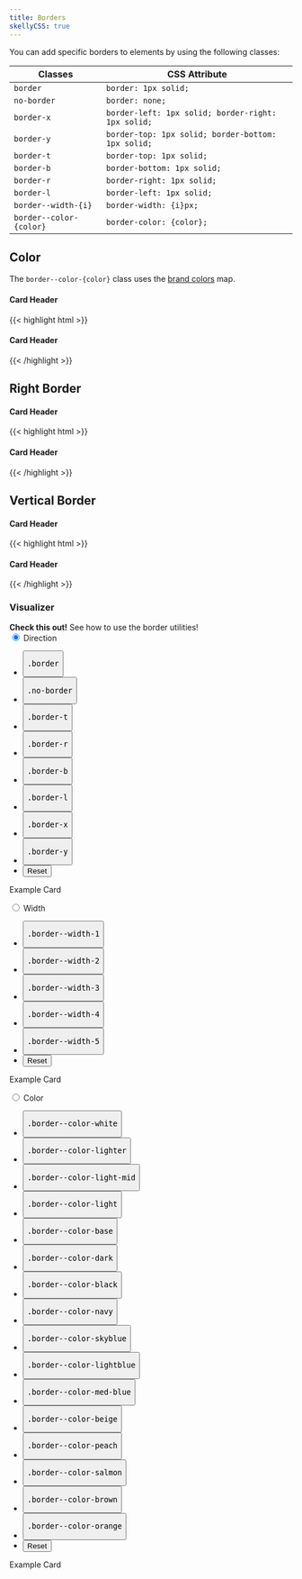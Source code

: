 ```yaml
---
title: Borders
skellyCSS: true
---
```

You can add specific borders to elements by using the following classes:

<table class="table mb-4">
  <thead>
    <tr>
      <th>Classes</th>
      <th>CSS Attribute</th>
    </tr>
  </thead>
  <tbody>
    <tr>
      <td data-label="Classes"><code>border</code></td>
      <td data-label="CSS Attribute"><code>border: 1px solid;</code></td>
    </tr>
    <tr>
      <td data-label="Classes"><code>no-border</code></td>
      <td data-label="CSS Attribute"><code>border: none;</code></td>
    </tr>
    <tr>
      <td data-label="Classes"><code>border-x</code></td>
      <td data-label="CSS Attribute"><code>border-left: 1px solid; border-right: 1px solid;</code></td>
    </tr>
    <tr>
      <td data-label="Classes"><code>border-y</code></td>
      <td data-label="CSS Attribute"><code>border-top: 1px solid; border-bottom: 1px solid;</code></td>
    </tr>
    <tr>
      <td data-label="Classes"><code>border-t</code></td>
      <td data-label="CSS Attribute"><code>border-top: 1px solid;</code></td>
    </tr>
    <tr>
      <td data-label="Classes"><code>border-b</code></td>
      <td data-label="CSS Attribute"><code>border-bottom: 1px solid;</code></td>
    </tr>
    <tr>
      <td data-label="Classes"><code>border-r</code></td>
      <td data-label="CSS Attribute"><code>border-right: 1px solid;</code></td>
    </tr>
    <tr>
      <td data-label="Classes"><code>border-l</code></td>
      <td data-label="CSS Attribute"><code>border-left: 1px solid;</code></td>
    </tr>
    <tr>
      <td data-label="Classes"><code>border--width-{i}</code></td>
      <td data-label="CSS Attribute"><code>border-width: {i}px;</code></td>
    </tr>
    <tr>
      <td data-label="Classes"><code>border--color-{color}</code></td>
      <td data-label="CSS Attribute"><code>border-color: {color};</code></td>
    </tr>
  </tbody>
</table>

## Color

The `border--color-{color}` class uses the [brand colors](/section-color.html#kssref-color-brandcolors) map.

<div class="block-container">
  <div class="block laptop-up-3">
    <div class="card">
      <h4 class="border-b border--color-navy pb-2 mb-2">Card Header</h4>
      <div class="card__content">
        <p class="skeleton" data-lines="7" data-animation="true"></p>
      </div>
    </div>
  </div>
</div>

<div class="mt-4 mb-4">
{{< highlight html >}}
<div class="block-container">
  <div class="block laptop-up-3">
    <div class="card">
      <h4 class="border-b border--color-navy pb-2 mb-2">Card Header</h4>
      <div class="card__content">
        <!-- Card content goes here! -->
      </div>
    </div>
  </div>
</div>
{{< /highlight >}}
</div>


## Right Border
<div class="block-container">
  <div class="block laptop-up-3">
    <div class="card">
      <h4 class="pb-2 mb-2">Card Header</h4>
      <div class="card__content block-container blocks px-3">
        <div class="block block-6 border-r border--color-med-blue">
          <p class="skeleton" data-lines="7" data-animation="true"></p>
        </div>
        <div class="block block-6">
          <p class="skeleton" data-lines="7" data-animation="true"></p>
        </div>
      </div>
    </div>
  </div>
</div>

<div class="mt-4 mb-4">
{{< highlight html >}}
<div class="block-container">
  <div class="block laptop-up-3">
    <div class="card">
      <h4 class="pb-2 mb-2">Card Header</h4>
      <div class="card__content block-container blocks px-3">
        <div class="block block-6 border-r border--color-med-blue">
          <!-- Card content goes here! -->
        </div>
        <div class="block block-6">
          <!-- Card content goes here! -->
        </div>
      </div>
    </div>
  </div>
</div>
{{< /highlight >}}
</div>


## Vertical Border
<div class="block-container">
  <div class="block laptop-up-3">
    <div class="card">
      <h4 class="border-y border--color-orange py-2 mb-2">Card Header</h4>
      <div class="card__content">
        <p class="skeleton" data-lines="7" data-animation="true"></p>
      </div>
    </div>
  </div>
</div>

<div class="mt-4 mb-4">
{{< highlight html >}}
<div class="block-container">
  <div class="block laptop-up-3">
    <div class="card">
      <h4 class="border-y border--color-orange py-2 mb-2">Card Header</h4>
      <div class="card__content">
        <!-- Card content goes here! -->
      </div>
    </div>
  </div>
</div>
{{< /highlight >}}
</div>


<section class="p-0 my-4">
  <h3 class="text--light text--size-md mb-3">Visualizer</h3>
  <div class="linear-gradient inverted px-4 py-3 block-container" 
      data-callout-header="tables tip" 
      data-callout-radius="0 3rem 0 3rem"
      data-gradient-direction="30deg"
      data-gradient-start="midnightblue 20%, purple 40%"
      data-gradient-stop="indigo"
      data-gradient-fallback="indigo">
    <i class="pi-rocket mr-1"></i>
    <strong class="mr-1">Check this out!</strong> 
    See how to use the border utilities!
  </div>
  <div class="tabs my-4">
    <input type="radio" id="flex-wrap" name="tabs" checked>
    <label for="flex-wrap" class="tab">
      Direction
    </label>
    <div class="tab-panel">
      <div class="visualizer block-container p-3 py-4 tablet-up-2 my-4">
        <div class="actions block">
          <ul class="list">
            <li>
              <button class="button" data-example-elements="border">
                <pre>.border</pre>
              </button>
            </li>
            <li>
              <button class="button" data-example-elements="no-border">
                <pre>.no-border</pre>
              </button>
            </li>
            <li>
              <button class="button" data-example-elements="border-t">
                <pre>.border-t</pre>
              </button>
            </li>
            <li>
              <button class="button" data-example-elements="border-r">
                <pre>.border-r</pre>
              </button>
            </li>
            <li>
              <button class="button" data-example-elements="border-b">
                <pre>.border-b</pre>
              </button>
            </li>
            <li>
              <button class="button" data-example-elements="border-l">
                <pre>.border-l</pre>
              </button>
            </li>
            <li>
              <button class="button" data-example-elements="border-x">
                <pre>.border-x</pre>
              </button>
            </li>
            <li>
              <button class="button" data-example-elements="border-y">
                <pre>.border-y</pre>
              </button>
            </li>
            <li>
              <button class="button button--salmon text--white" data-reset="true">
                Reset
              </button>
            </li>
          </ul>
        </div>
        <div class="results rounded-2 block background--dark p-3" data-default-class="block-container flex--center-content">
          <div class="block block-9 h-100 background--white p-3 transition border--color-salmon border--width-5">
            <span class="text--size-md">Example Card</span>
            <p class="skeleton" data-lines="3"></p>
          </div>
        </div>
      </div>
    </div>
    <input type="radio" id="flex-grow" name="tabs">
    <label for="flex-grow" class="tab">
      Width
    </label>
    <div class="tab-panel">
      <div class="visualizer block-container p-3 py-4 tablet-up-2 my-4">
        <div class="actions block">
          <ul class="list">
            <li>
              <button class="button" data-example-elements="border--width-1">
                <pre>.border--width-1</pre>
              </button>
            </li>
            <li>
              <button class="button" data-example-elements="border--width-2">
                <pre>.border--width-2</pre>
              </button>
            </li>
            <li>
              <button class="button" data-example-elements="border--width-3">
                <pre>.border--width-3</pre>
              </button>
            </li>
            <li>
              <button class="button" data-example-elements="border--width-4">
                <pre>.border--width-4</pre>
              </button>
            </li>
            <li>
              <button class="button" data-example-elements="border--width-5">
                <pre>.border--width-5</pre>
              </button>
            </li>
            <li>
              <button class="button button--salmon text--white" data-reset="true">
                Reset
              </button>
            </li>
          </ul>
        </div>
        <div class="results rounded-2 block background--dark p-3" data-default-class="block-container flex--center-content">
          <div class="block block-9 h-100 background--white p-3 transition border border--color-salmon">
            <span class="text--size-md">Example Card</span>
            <p class="skeleton" data-lines="3"></p>
          </div>
        </div>
      </div>
    </div>
    <input type="radio" id="flex-center" name="tabs">
    <label for="flex-center" class="tab">
      Color
    </label>
    <div class="tab-panel">
      <div class="visualizer block-container p-3 py-4 tablet-up-2 my-4">
        <div class="actions block">
          <ul class="list">
            <li>
              <button class="button" data-example-elements="border--color-white">
                <pre>.border--color-white</pre>
              </button>
            </li>
            <li>
              <button class="button" data-example-elements="border--color-lighter">
                <pre>.border--color-lighter</pre>
              </button>
            </li>
            <li>
              <button class="button" data-example-elements="border--color-light-mid">
                <pre>.border--color-light-mid</pre>
              </button>
            </li>
            <li>
              <button class="button" data-example-elements="border--color-light">
                <pre>.border--color-light</pre>
              </button>
            </li>
            <li>
              <button class="button" data-example-elements="border--color-base">
                <pre>.border--color-base</pre>
              </button>
            </li>
            <li>
              <button class="button" data-example-elements="border--color-dark">
                <pre>.border--color-dark</pre>
              </button>
            </li>
            <li>
              <button class="button" data-example-elements="border--color-black">
                <pre>.border--color-black</pre>
              </button>
            </li>
            <li>
              <button class="button" data-example-elements="border--color-navy">
                <pre>.border--color-navy</pre>
              </button>
            </li>
            <li>
              <button class="button" data-example-elements="border--color-skyblue">
                <pre>.border--color-skyblue</pre>
              </button>
            </li>
            <li>
              <button class="button" data-example-elements="border--color-lightblue">
                <pre>.border--color-lightblue</pre>
              </button>
            </li>
            <li>
              <button class="button" data-example-elements="border--color-med-blue">
                <pre>.border--color-med-blue</pre>
              </button>
            </li>
            <li>
              <button class="button" data-example-elements="border--color-beige">
                <pre>.border--color-beige</pre>
              </button>
            </li>
            <li>
              <button class="button" data-example-elements="border--color-peach">
                <pre>.border--color-peach</pre>
              </button>
            </li>
            <li>
              <button class="button" data-example-elements="border--color-salmon">
                <pre>.border--color-salmon</pre>
              </button>
            </li>
            <li>
              <button class="button" data-example-elements="border--color-brown">
                <pre>.border--color-brown</pre>
              </button>
            </li>
            <li>
              <button class="button" data-example-elements="border--color-orange">
                <pre>.border--color-orange</pre>
              </button>
            </li>
            <li>
              <button class="button button--salmon text--white" data-reset="true">
                Reset
              </button>
            </li>
          </ul>
        </div>
        <div class="results rounded-2 block background--dark p-3" data-default-class="block-container flex--center-content">
          <div class="block block-9 h-100 card transition border--width-5">
            <span class="text--size-md">Example Card</span>
            <p class="skeleton" data-lines="3"></p>
          </div>
        </div>
      </div>
    </div>
  </div>
</section>
